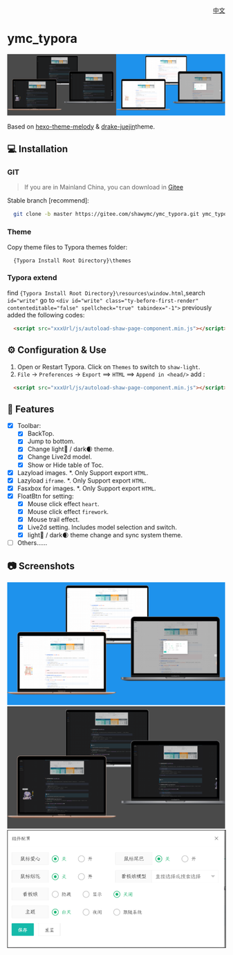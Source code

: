 <div align="right"><a title="Chinese" href="./README_CN.md">中文</a></div>

# ymc_typora

<img src="docs/imgs/theme-shaw.png" style="zoom:80%;" alt="theme-shaw" />

Based on [hexo-theme-melody](*https://github.com/Molunerfinn/hexo-theme-melody*)  &   [drake-juejin](https://github.com/liangjingkanji/DrakeTyporaTheme)theme.

## 💻 Installation

### GIT

> If you are in Mainland China, you can download in [Gitee](*https://gitee.com/shawymc/ymc_typora.git*)

Stable branch [recommend]:

```bash
  git clone -b master https://gitee.com/shawymc/ymc_typora.git ymc_typora
```

### Theme
Copy theme files to Typora themes folder:

```text
  {Typora Install Root Directory}\themes
```

### Typora extend
find `{Typora Install Root Directory}\resources\window.html`,search `id="write"` go to `<div id="write" class="ty-before-first-render" contenteditable="false" spellcheck="true" tabindex="-1">` previously added the following codes:
```html
  <script src="xxxUrl/js/autoload-shaw-page-component.min.js"></script>
```

## ⚙ Configuration & Use
1. Open or Restart Typora. Click on `Themes` to switch to `shaw-light`.
2. `File` -> `Preferences` -> `Export` ==> `HTML` ==> `Append in <head/>` add :
```html
  <script src="xxxUrl/js/autoload-shaw-page-component.min.js"></script>
```



## 🎉 Features
- [x] Toolbar: 
  - [x] BackTop.
  - [x] Jump to bottom.
  - [x] Change light🔆 / dark🌒 theme.
  - [x] Change Live2d model.
  - [x] Show or Hide table of Toc.
- [x] Lazyload images. *. Only Support export `HTML`.
- [x] Lazyload `iframe`. *. Only Support export `HTML`.
- [x] Fasxbox for images. *. Only Support export `HTML`.
- [x] FloatBtn for setting:
  - [x] Mouse click effect `heart`.
  - [x] Mouse click effect `firework`.
  - [x] Mouse trail  effect.
  - [x] Live2d setting. Includes model selection and switch.
  - [x] light🔆 / dark🌒 theme change and sync system theme.
-[ ] Others......
## 📷 Screenshots
<img src="docs/imgs/shaw-light.png" style="zoom:80%;" alt="shaw-light" />
<img src="docs/imgs/shaw-dark.png" style="zoom:80%;" alt="shaw-dark" />
<img src="docs/imgs/float-btn.png" style="zoom:100%;border: 1px solid" alt="float-btn" />
